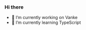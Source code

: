 ### Hi there 
<!-- <img src="https://media.giphy.com/media/hvRJCLFzcasrR4ia7z/giphy.gif" width="25px"> -->
- 🔭 I’m currently working on Vanke
- 🌱 I’m currently learning TypeScript
<!-- - 📚 I’m currently reading << 增长黑客 >>-->

<!--<img src='https://pbs.twimg.com/media/FQT5rHtVgAIZIYx?format=jpg&name=large' width='308' height='178'></img>-->
<!--
**Yill625/Yill625** is a ✨ _special_ ✨ repository because its `README.md` (this file) appears on your GitHub profile.
Here are some ideas to get you started:
- 🔭 I’m currently working on Vanke
- 🌱 I’m currently learning JavaScript
- 👯 I’m looking to collaborate on ...
- 🤔 I’m looking for help with ...
- 💬 Ask me about ...
- 📫 How to reach me: ...
- 😄 Pronouns: ...
- ⚡ Fun fact: ...
-->
